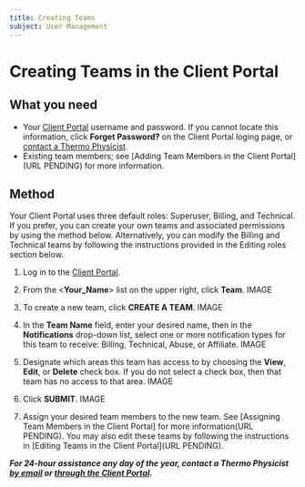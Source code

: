 ```yaml
---
title: Creating Teams
subject: User Management
---
```


# Creating Teams in the Client Portal

## What you need
* Your [Client Portal](https://www.thermo.io/login/) username and password. If you cannot locate this information, click **Forget Password?** on the Client Portal loging page, or [contact a Thermo Physicist](mailto:physicists@thermo.io).
* Existing team members; see [Adding Team Members in the Client Portal](URL PENDING) for more information.

## Method
Your Client Portal uses three default roles: Superuser, Billing, and Technical. If you prefer, you can create your own teams and associated permissions by using the method below. Alternatively, you can modify the Billing and Technical teams by following the instructions provided in the Editing roles section below. 

1. Log in to the [Client Portal](https://www.thermo.io/login/).
2. From the <**Your_Name**> list on the upper right, click **Team**.
   IMAGE

3. To create a new team, click **CREATE A TEAM**.
   IMAGE

4. In the **Team Name** field, enter your desired name, then in the **Notifications** drop-down list, select one or more notification types for this team to receive: Billing, Technical, Abuse, or Affiliate.
   IMAGE
   
5. Designate which areas this team has access to by choosing the **View**, **Edit**, or **Delete** check box. If you do not select a check box, then that team has no access to that area.
   IMAGE
   
6. Click **SUBMIT**.
   IMAGE

7. Assign your desired team members to the new team. See [Assigning Team Members in the Client Portal] for more information(URL PENDING). You may also edit these teams by following the instructions in [Editing Teams in the Client Portal](URL PENDING).

**_For 24-hour assistance any day of the year, contact a Thermo Physicist [by email](mailto:physicists@thermo.io) or [through the Client Portal](https://www.thermo.io/login/)._**
